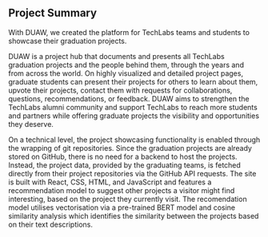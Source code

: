 ## Project Summary

With DUAW, we created the platform for TechLabs teams and students to showcase their graduation projects.

DUAW is a project hub that documents and presents all TechLabs graduation projects and the people behind them, through the years and from across the world. On highly visualized and detailed project pages, graduate students can present their projects for others to learn about them, upvote their projects, contact them with requests for collaborations, questions, recommendations, or feedback. DUAW aims to strengthen the TechLabs alumni community and support TechLabs to reach more students and partners while offering graduate projects the visibility and opportunities they deserve.

On a technical level, the project showcasing functionality is enabled through the wrapping of git repositories. Since the graduation projects are already stored on GitHub, there is no need for a backend to host the projects. Instead, the project data, provided by the graduating teams, is fetched directly from their project repositories via the GitHub API requests. The site is built with React, CSS, HTML, and JavaScript and features a recommendation model to suggest other projects a visitor might find interesting, based on the project they currently visit. The recomendation model utilises vectorisation via a pre-trained BERT model and cosine similarity analysis which identifies the similarity between the projects based on their text descriptions. 
